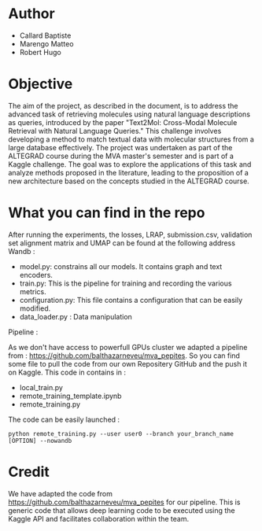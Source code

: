 # Author 

- Callard Baptiste
- Marengo Matteo 
- Robert Hugo

# Objective 

The aim of the project, as described in the document, is to address the advanced task of retrieving molecules using natural language descriptions as queries, introduced by the paper "Text2Mol: Cross-Modal Molecule Retrieval with Natural Language Queries." This challenge involves developing a method to match textual data with molecular structures from a large database effectively. The project was undertaken as part of the ALTEGRAD course during the MVA master's semester and is part of a Kaggle challenge. The goal was to explore the applications of this task and analyze methods proposed in the literature, leading to the proposition of a new architecture based on the concepts studied in the ALTEGRAD course.

# What you can find in the repo

After running the experiments, the losses, LRAP, submission.csv, validation set alignment matrix and UMAP can be found at the following address 
Wandb : 

- model.py: constrains all our models. It contains graph and text encoders.
- train.py: This is the pipeline for training and recording the various metrics. 
- configuration.py: This file contains a configuration that can be easily modified. 
- data_loader.py : Data manipulation

Pipeline : 

As we don't have access to powerfull GPUs cluster we adapted a pipeline from : https://github.com/balthazarneveu/mva_pepites. So you can find some file to pull the code from our own Repositery GitHub and the push it on Kaggle. This code in contains in : 

- local_train.py
- remote_training_template.ipynb
- remote_training.py

The code can be easily launched : 

```
python remote_training.py --user user0 --branch your_branch_name [OPTION] --nowandb
```

# Credit 

We have adapted the code from https://github.com/balthazarneveu/mva_pepites for our pipeline. This is generic code that allows deep learning code to be executed using the Kaggle API and facilitates collaboration within the team. 